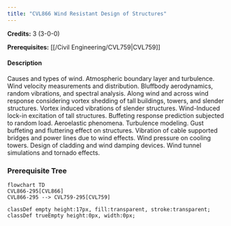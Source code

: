 ```yaml
---
title: "CVL866 Wind Resistant Design of Structures"
---
```

**Credits:** 3 (3-0-0)

**Prerequisites:** [[/Civil Engineering/CVL759|CVL759]]

#### Description
Causes and types of wind. Atmospheric boundary layer and turbulence. Wind velocity measurements and distribution. Bluffbody aerodynamics, random vibrations, and spectral analysis. Along wind and across wind response considering vortex shedding of tall buildings, towers, and slender structures. Vortex induced vibrations of slender structures. Wind-Induced lock-in excitation of tall structures. Buffeting response prediction subjected to random load. Aeroelastic phenomena. Turbulence modeling. Gust buffeting and fluttering effect on structures. Vibration of cable supported bridges and power lines due to wind effects. Wind pressure on cooling towers. Design of cladding and wind damping devices. Wind tunnel simulations and tornado effects.

### Prerequisite Tree

```mermaid
flowchart TD
CVL866-295[CVL866]
CVL866-295 --> CVL759-295[CVL759]

classDef empty height:17px, fill:transparent, stroke:transparent;
classDef trueEmpty height:0px, width:0px;
```